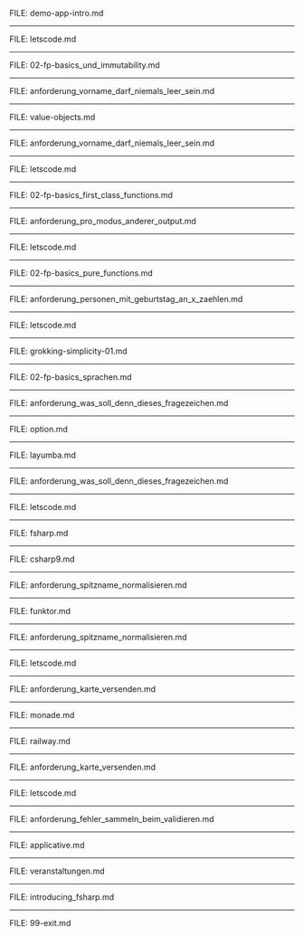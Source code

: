 
FILE: demo-app-intro.md

---

FILE: letscode.md

---

FILE: 02-fp-basics_und_immutability.md

---

FILE: anforderung_vorname_darf_niemals_leer_sein.md

---

FILE: value-objects.md

---

FILE: anforderung_vorname_darf_niemals_leer_sein.md

---

FILE: letscode.md

---

FILE: 02-fp-basics_first_class_functions.md

---

FILE: anforderung_pro_modus_anderer_output.md

---

FILE: letscode.md

---

FILE: 02-fp-basics_pure_functions.md

---

FILE: anforderung_personen_mit_geburtstag_an_x_zaehlen.md

---

FILE: letscode.md

---

FILE: grokking-simplicity-01.md

---

FILE: 02-fp-basics_sprachen.md

---

FILE: anforderung_was_soll_denn_dieses_fragezeichen.md

---

FILE: option.md

---

FILE: layumba.md

---

FILE: anforderung_was_soll_denn_dieses_fragezeichen.md

---

FILE: letscode.md

---

FILE: fsharp.md

---

FILE: csharp9.md

---

FILE: anforderung_spitzname_normalisieren.md

---

FILE: funktor.md

---

FILE: anforderung_spitzname_normalisieren.md

---

FILE: letscode.md

---

FILE: anforderung_karte_versenden.md

---

FILE: monade.md

---

FILE: railway.md

---

FILE: anforderung_karte_versenden.md

---

FILE: letscode.md

---

FILE: anforderung_fehler_sammeln_beim_validieren.md

---

FILE: applicative.md

---

FILE: veranstaltungen.md

---

FILE: introducing_fsharp.md

---

FILE: 99-exit.md

